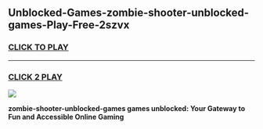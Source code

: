
## Unblocked-Games-zombie-shooter-unblocked-games-Play-Free-2szvx
<h3>
<a href="https://premium76.site?title=zombie-shooter-unblocked-games&ref=18A1">CLICK TO PLAY</a></h3>
<hr>

<h3>
<a href="https://premium76.site?title=zombie-shooter-unblocked-games&ref=18A1">CLICK 2 PLAY</a>
  
</h3>

<a href="https://premium76.site?title=zombie-shooter-unblocked-games&ref=18A1"><img src="https://clearcache.store/games.png"></a>


**zombie-shooter-unblocked-games games unblocked: Your Gateway to Fun and Accessible Online Gaming**
